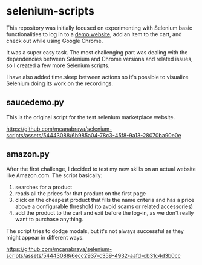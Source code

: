 # selenium-scripts
This repository was initially focused on experimenting with Selenium basic functionalities to log in to a [demo website](https://www.saucedemo.com/), add an item to the cart, and check out while using Google Chrome.

It was a super easy task. The most challenging part was dealing with the dependencies between Selenium and Chrome versions and related issues, so I created a few more Selenium scripts.

I have also added time.sleep between actions so it's possible to visualize Selenium doing its work on the recordings.

## saucedemo.py
This is the original script for the test selenium marketplace website.

https://github.com/mcanabrava/selenium-scripts/assets/54443088/6b985a04-78c3-45f8-9a13-28070ba90e0e

## amazon.py
After the first challenge, I decided to test my new skills on an actual website like Amazon.com. The script basically:

1. searches for a product
2. reads all the prices for that product on the first page
3. click on the cheapest product that fills the name criteria and has a price above a configurable threshold (to avoid scams or related accessories)
4. add the product to the cart and exit before the log-in, as we don't really want to purchase anything.
  
The script tries to dodge modals, but it's not always successful as they might appear in different ways.

https://github.com/mcanabrava/selenium-scripts/assets/54443088/6ecc2937-c359-4932-aafd-cb31c4d3b0cc
